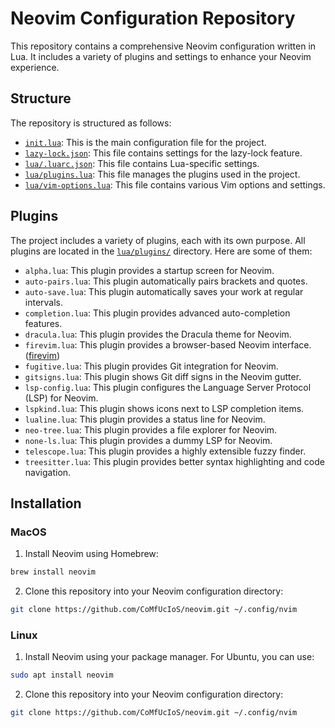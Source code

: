 # Neovim Configuration Repository

This repository contains a comprehensive Neovim configuration written in Lua. It includes a variety of plugins and settings to enhance your Neovim experience.

## Structure

The repository is structured as follows:

- [`init.lua`](init.lua): This is the main configuration file for the project.
- [`lazy-lock.json`](lazy-lock.json): This file contains settings for the lazy-lock feature.
- [`lua/.luarc.json`](lua/.luarc.json): This file contains Lua-specific settings.
- [`lua/plugins.lua`](lua/plugins.lua): This file manages the plugins used in the project.
- [`lua/vim-options.lua`](lua/vim-options.lua): This file contains various Vim options and settings.

## Plugins

The project includes a variety of plugins, each with its own purpose. All plugins are located in the [`lua/plugins/`](lua/plugins/) directory. Here are some of them:

- `alpha.lua`: This plugin provides a startup screen for Neovim.
- `auto-pairs.lua`: This plugin automatically pairs brackets and quotes.
- `auto-save.lua`: This plugin automatically saves your work at regular intervals.
- `completion.lua`: This plugin provides advanced auto-completion features.
- `dracula.lua`: This plugin provides the Dracula theme for Neovim.
- `firevim.lua`: This plugin provides a browser-based Neovim interface. ([firevim](https://github.com/glacambre/firenvim))
- `fugitive.lua`: This plugin provides Git integration for Neovim.
- `gitsigns.lua`: This plugin shows Git diff signs in the Neovim gutter.
- `lsp-config.lua`: This plugin configures the Language Server Protocol (LSP) for Neovim.
- `lspkind.lua`: This plugin shows icons next to LSP completion items.
- `lualine.lua`: This plugin provides a status line for Neovim.
- `neo-tree.lua`: This plugin provides a file explorer for Neovim.
- `none-ls.lua`: This plugin provides a dummy LSP for Neovim.
- `telescope.lua`: This plugin provides a highly extensible fuzzy finder.
- `treesitter.lua`: This plugin provides better syntax highlighting and code navigation.

## Installation

### MacOS

1. Install Neovim using Homebrew:

```bash
brew install neovim
```

2. Clone this repository into your Neovim configuration directory:

```bash
git clone https://github.com/CoMfUcIoS/neovim.git ~/.config/nvim
```

### Linux

1. Install Neovim using your package manager. For Ubuntu, you can use:

```bash
sudo apt install neovim
```

2. Clone this repository into your Neovim configuration directory:

```bash
git clone https://github.com/CoMfUcIoS/neovim.git ~/.config/nvim
```

